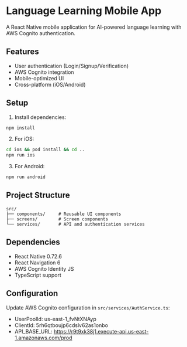 # Language Learning Mobile App

A React Native mobile application for AI-powered language learning with AWS Cognito authentication.

## Features

- User authentication (Login/Signup/Verification)
- AWS Cognito integration
- Mobile-optimized UI
- Cross-platform (iOS/Android)

## Setup

1. Install dependencies:
```bash
npm install
```

2. For iOS:
```bash
cd ios && pod install && cd ..
npm run ios
```

3. For Android:
```bash
npm run android
```

## Project Structure

```
src/
├── components/     # Reusable UI components
├── screens/        # Screen components
└── services/       # API and authentication services
```

## Dependencies

- React Native 0.72.6
- React Navigation 6
- AWS Cognito Identity JS
- TypeScript support

## Configuration

Update AWS Cognito configuration in `src/services/AuthService.ts`:
- UserPoolId: us-east-1_fvNtXNAyp
- ClientId: 5rh6qtboujp6cdslv62as1onbo
- API_BASE_URL: https://r9t9xk38j1.execute-api.us-east-1.amazonaws.com/prod
